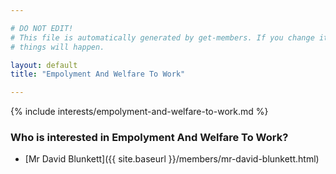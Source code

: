 ```yaml
---

# DO NOT EDIT!
# This file is automatically generated by get-members. If you change it, bad
# things will happen.

layout: default
title: "Empolyment And Welfare To Work"

---
```


{% include interests/empolyment-and-welfare-to-work.md %}

### Who is interested in Empolyment And Welfare To Work?


* [Mr David Blunkett]({{ site.baseurl }}/members/mr-david-blunkett.html)
